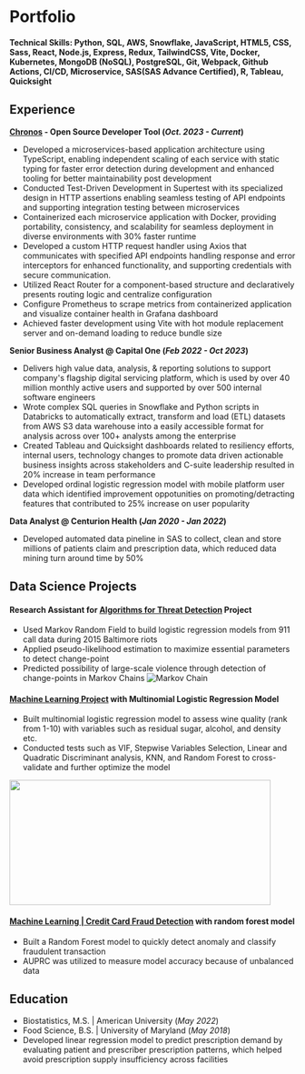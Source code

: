# Portfolio
#### Technical Skills: Python, SQL, AWS, Snowflake, JavaScript, HTML5, CSS, Sass, React, Node.js, Express, Redux, TailwindCSS, Vite, Docker, Kubernetes,  MongoDB (NoSQL), PostgreSQL, Git, Webpack, Github Actions, CI/CD, Microservice, SAS(SAS Advance Certified), R, Tableau, Quicksight

## Experience
**[Chronos](https://chronoslany.com/) - Open Source Developer Tool (_Oct. 2023 - Current_)**
- Developed a microservices-based application architecture using TypeScript, enabling independent scaling of each service with static typing for faster error detection during development and enhanced tooling for better maintainability post development
- Conducted Test-Driven Development in Supertest with its specialized design in HTTP assertions enabling seamless testing of API endpoints and supporting integration testing between microservices
- Containerized each microservice application with Docker, providing portability, consistency, and scalability for seamless deployment in diverse environments with 30% faster runtime
- Developed a custom HTTP request handler using Axios that communicates with specified API endpoints handling response and error interceptors for enhanced functionality, and supporting credentials with secure communication. 
- Utilized React Router for a component-based structure and declaratively presents routing logic and centralize configuration
- Configure Prometheus to scrape metrics from containerized application and visualize container health in Grafana dashboard
- Achieved faster development using Vite with hot module replacement server and on-demand loading to reduce bundle size

**Senior Business Analyst @ Capital One (_Feb 2022 - Oct 2023_)**
- Delivers high value data, analysis, & reporting solutions to support company's flagship digital servicing platform, which is used by over 40 million monthly active users and supported by over 500 internal software engineers
- Wrote complex SQL queries in Snowflake and Python scripts in Databricks to automatically extract, transform and load (ETL) datasets from AWS S3 data warehouse into a easily accessible format for analysis across over 100+ analysts among the enterprise
- Created Tableau and Quicksight dashboards related to resiliency efforts, internal users, technology changes to promote data driven actionable business insights across stakeholders and C-suite leadership resulted in 20% increase in team performance
- Developed ordinal logistic regression model with mobile platform user data which identified improvement oppotunities on promoting/detracting features that contributed to 25% increase on user popularity
  
**Data Analyst @ Centurion Health (_Jan 2020 - Jan 2022_)**
- Developed automated data pineline in SAS to collect, clean and store millions of patients claim and prescription data, which reduced data mining turn around time by 50%
  
## Data Science Projects
#### Research Assistant for <a href="https://new.nsf.gov/funding/opportunities/algorithms-threat-detection-atd">Algorithms for Threat Detection</a> Project
-	Used Markov Random Field to build logistic regression models from 911 call data during 2015 Baltimore riots
-	Applied pseudo-likelihood estimation to maximize essential parameters to detect change-point 
-	Predicted possibility of large-scale violence through detection of change-points in Markov Chains
![Markov Chain](/assets/markov-chain2.jpg)

#### [Machine Learning Project](https://github.com/ZhongyanLiang/ML-Project-with-Multinomial-Logistic-Regression-Model/blob/main/README.md) with Multinomial Logistic Regression Model
- Built multinomial logistic regression model to assess wine quality (rank from 1-10) with variables such as residual sugar, alcohol, and density etc.
- Conducted tests such as VIF, Stepwise Variables Selection, Linear and Quadratic Discriminant analysis, KNN, and Random Forest to cross-validate and further optimize the model
  
<img src="assets/Wine_Quality.jpg" width="460" height="220">

#### [Machine Learning | Credit Card Fraud Detection]() with random forest model
- Built a Random Forest model to quickly detect anomaly and classify fraudulent transaction
- AUPRC was utilized to measure model accuracy because of unbalanced data
  
## Education
- Biostatistics, M.S. | American University (_May 2022_)
- Food Science, B.S. | University of Maryland (_May 2018_)
- Developed linear regression model to predict prescription demand by evaluating patient and prescriber prescription patterns, which helped avoid prescription supply insufficiency across facilities
  

